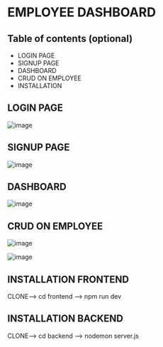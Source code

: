# EMPLOYEE DASHBOARD




## Table of contents (optional)

- LOGIN PAGE
- SIGNUP PAGE
- DASHBOARD
- CRUD ON EMPLOYEE
- INSTALLATION

## LOGIN PAGE
![image](https://github.com/Mohankrishna1201/Finaldashboard/assets/121288107/1e594511-af1b-46ce-8b4d-60f1fad0c9d3)

## SIGNUP PAGE
![image](https://github.com/Mohankrishna1201/Finaldashboard/assets/121288107/e23ecd96-26fe-4f7a-b0ee-98f63932e1bc)

## DASHBOARD
![image](https://github.com/Mohankrishna1201/Finaldashboard/assets/121288107/2a71868d-472c-4207-8617-c837386025c2)

## CRUD ON EMPLOYEE
![image](https://github.com/Mohankrishna1201/Finaldashboard/assets/121288107/a06f292b-edbe-46c8-827e-db2725b6d012)

![image](https://github.com/Mohankrishna1201/Finaldashboard/assets/121288107/b6c41b4b-5446-4aa0-8084-14172151b99f)

## INSTALLATION FRONTEND
CLONE--> cd frontend --> npm run dev


## INSTALLATION BACKEND

CLONE--> cd backend --> nodemon server.js


